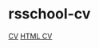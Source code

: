 # rsschool-cv

[CV](https://kkk-petrov.github.io/rsschool-cv/cv)
[HTML CV](https://kkk-petrov.github.io/rsschool-cv/)
